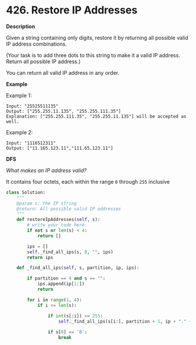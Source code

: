 # 426. Restore IP Addresses

**Description**

Given a string containing only digits, restore it by returning all possible valid IP address combinations.

(Your task is to add three dots to this string to make it a valid IP address. Return all possible IP address.)

You can return all valid IP address in any order.


**Example**

Example 1:

```
Input: "25525511135"
Output: ["255.255.11.135", "255.255.111.35"]
Explanation: ["255.255.111.35", "255.255.11.135"] will be accepted as well.
```

Example 2:

```
Input: "1116512311"
Output: ["11.165.123.11","111.65.123.11"]
```

**DFS**

*What makes an IP address valid?*

It contains four octets, each within the range `0` through `255` inclusive


```python
class Solution:
    """
    @param s: the IP string
    @return: All possible valid IP addresses
    """
    def restoreIpAddresses(self, s):
        # write your code here
        if not s or len(s) < 4:
            return []

        ips = []
        self._find_all_ips(s, 0, "", ips)
        return ips

    def _find_all_ips(self, s, partition, ip, ips):

        if partition == 4 and s == "":
            ips.append(ip[1:])
            return

        for i in range(1, 4):
            if i <= len(s):

                if int(s[:i]) <= 255:
                    self._find_all_ips(s[i:], partition + 1, ip + "." + s[:i], ips)
                
                if s[0] == '0':
                    break
```